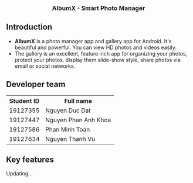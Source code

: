 
<h3 align="center">AlbumX - Smart Photo Manager</h3>

## Introduction
* **AlbumX** is a photo manager app and gallery app for Android. It's beautiful and powerful. You can view HD photos and videos easily.
* The gallery is an excellent, feature-rich app for organizing your photos, protect your photos, display them slide-show style, share photos via email or social networks.

## Developer team
<div align="center">
	<table  style="margin-left: auto; margin-right: auto;">
		<tr><th>Student ID</th>  <th>Full name</th></tr>
		<tr><td>19127355</td>  <td>Nguyen Duc Dat</td></tr>
		<tr><td>19127447</td>  <td>Nguyen Phan Anh Khoa</td></tr>
		<tr><td>19127586</td>  <td>Phan Minh Toan</td></tr>
		<tr><td>19127634</td>  <td>Nguyen Thanh Vu</td></tr>
	</table>
</div>

## Key features
Updating...
